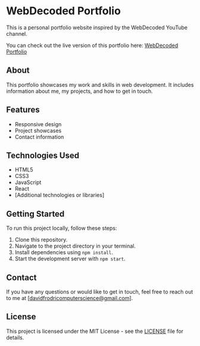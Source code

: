 # WebDecoded Portfolio

This is a personal portfolio website inspired by the WebDecoded YouTube channel.

You can check out the live version of this portfolio here: [WebDecoded Portfolio](https://davidfrodri.github.io/webdecoded-portolio/)

## About

This portfolio showcases my work and skills in web development. It includes information about me, my projects, and how to get in touch.

## Features

- Responsive design
- Project showcases
- Contact information

## Technologies Used

- HTML5
- CSS3
- JavaScript
- React
- [Additional technologies or libraries]

## Getting Started

To run this project locally, follow these steps:

1. Clone this repository.
2. Navigate to the project directory in your terminal.
3. Install dependencies using `npm install`.
4. Start the development server with `npm start`.

## Contact

If you have any questions or would like to get in touch, feel free to reach out to me at [davidfrodricomputerscience@gmail.com].

## License

This project is licensed under the MIT License - see the [LICENSE](LICENSE) file for details.
